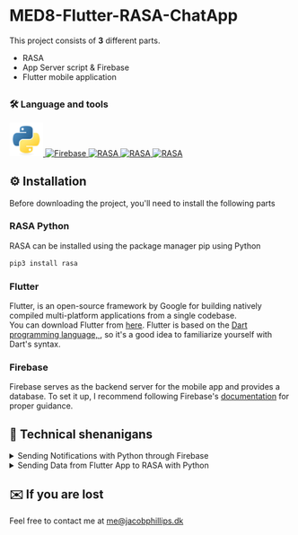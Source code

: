 # MED8-Flutter-RASA-ChatApp
This project consists of <b>3</b> different parts. 
 <ul>
  <li>RASA</li>
  <li>App Server script & Firebase</li>
  <li>Flutter mobile application</li>
</ul> 


## <h3 align="left">🛠 Language and tools</h3>

<p align="left">
  <a href="https://www.python.org" target="_blank" rel="noreferrer">
    <img src="https://raw.githubusercontent.com/devicons/devicon/master/icons/python/python-original.svg" alt="python" width="60" height="60"/>
  </a>
  <a href="https://firebase.google.com/" target="_blank" rel="noreferrer">
    <img src="https://firebase.google.com/static/downloads/brand-guidelines/PNG/logo-logomark.png" alt="Firebase" width="60" height="60"/>
  </a>
  <a href="https://rasa.com/" target="_blank" rel="noreferrer">
    <img src="https://info.rasa.com/hubfs/rasa_logo_horizontal_purple-3.png" alt="RASA" width="100" height="60"/>
  </a>
  <a href="https://flutter.dev/" target="_blank" rel="noreferrer">
    <img src="https://storage.googleapis.com/cms-storage-bucket/6a07d8a62f4308d2b854.svg" alt="RASA" width="200" height="60"/>
  </a>
  <a href="https://dart.dev/" target="_blank" rel="noreferrer">
    <img src="https://dart.dev/assets/img/shared/dart/logo+text/horizontal/white.svg" alt="RASA" width="200" height="60"/>
  </a>
</p>




## ⚙ Installation
Before downloading the project, you'll need to install the following parts 
### RASA Python
RASA can be installed using the package manager pip using Python
```bash
pip3 install rasa
```
### Flutter
Flutter, is an open-source framework by Google for building natively compiled multi-platform applications from a single codebase. <br> You can download Flutter from <a href="https://docs.flutter.dev/get-started/install">here</a>.
Flutter is based on the <a href="https://dart.dev/">Dart programming language, </a>, so it's a good idea to familiarize yourself with Dart's syntax.

### Firebase
Firebase serves as the backend server for the mobile app and provides a database. To set it up, I recommend following Firebase's <a href="https://firebase.google.com/docs/flutter/setup?platform=ios">documentation</a> for proper guidance.

## 🤖 Technical shenanigans

<details>
<summary>Sending Notifications with Python through Firebase</summary>
<br>
It is possible to send notifications in two different ways with FCM(Firebase Cloud Messaging) Either using Firebase Admin SDK with Python or HTTP v1 API with Python by sending HTTP requests. 
 <meta http-equiv="refresh" content="7; url='https://www.w3docs.com'" />

 
</details>

<details>
<summary>Sending Data from Flutter App to RASA with Python</summary>
<br>
This is how you dropdown.
</details>


## ✉️ If you are lost
Feel free to contact me at <a href = "mailto: me@jacobphillips.dk">me@jacobphillips.dk</a>


